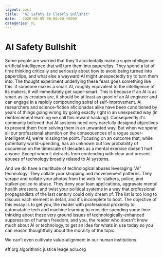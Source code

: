 ```yaml
---
layout: post
title:  "AI Safety is Clearly Bullshit"
date:   2020-06-05 00:00:00 +0000
categories: RL  
---
```


# AI Safety Bullshit

Some people are worried that they'll accidentally make a superintelligence artificial intelligence that will turn them into paperclips. They spend a lot of time thinking critically and seriously about how to avoid being turned into paperclips, and what else a wayward AI might unexpectedly try to turn them into. The thought experiment underlying these fears goes something like this: if someone makes a smart AI, roughly equivalent to the intelligence of its makers, it will immediately get super-smart. This is because if an AI is as smart as its creators are, it should be at least as good of an AI engineer and can engage in a rapidly compounding spiral of self-improvement. AI researchers and science-fiction aficionados alike have been conditioned by years of things going wrong by going exactly right in an unexpected way (in reinforcement learning we call this reward hacking). Consequently it's commonly believed that AI systems need very carefully designed objectives to prevent them from solving them in an unwanted way. But when we spend all our professional attention on the consequences of a rogue super-intelligent AI, we're missing the point. Focusing on an outcome that, while potentially world-upending, has an unknown but low probability of occurence on the timescale of decades as a mental exercise doesn't hurt anyone. Except when it detracts from contending with clear and present abuses of technology broadly related to AI systems. 

And we do have a multitude of technological abuses leveraging "AI" technology. They collate your shopping and movemement patterns. They scrape and collate your photos from the web for stalkers, police, and stalker-police to abuse. They deny your loan applications, aggravate mental health stressors, and twist your political systems in a way that professional propagandists of the last century could only dream of. The list is too long to discuss each element in detail, and it's incomplete to boot. The objective of this essay is to get you, the reader with professional proximity to automatable tech and machine learning to consider spending some time thinking about these very ground issues of technologically-enhanced suppression of human freedom, and you, the reader who doesn't know much about AI or technology, to get an idea for whats in use today so you can reason thoughtfully about the morality of the topic. 




We can't even cultivate value-alignment in our human institutions. 

eff.org
algorithmic justice leage
aclu.org   
